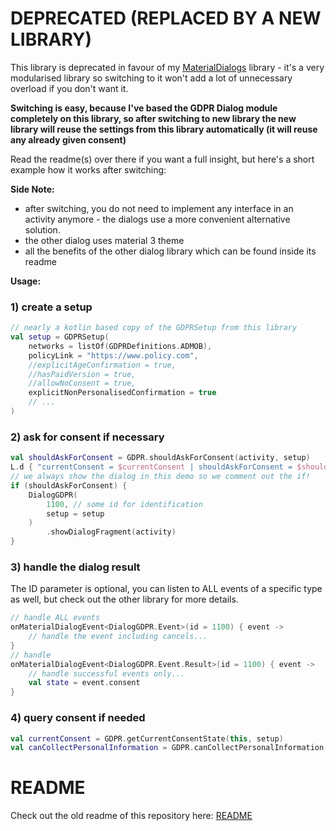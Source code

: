 # DEPRECATED (REPLACED BY A NEW LIBRARY)

This library is deprecated in favour of my [MaterialDialogs](https://github.com/MFlisar/MaterialDialogs) library - it's a very modularised library so switching to it won't add a lot of unnecessary overload if you don't want it.

**Switching is easy, because I've based the GDPR Dialog module completely on this library, so after switching to new library the new library will reuse the settings from this library automatically (it will reuse any already given consent)**

Read the readme(s) over there if you want a full insight, but here's a short example how it works after switching:

**Side Note:** 

* after switching, you do not need to implement any interface in an activity anymore - the dialogs use a more convenient alternative solution.
* the other dialog uses material 3 theme
* all the benefits of the other dialog library which can be found inside its readme

**Usage:**

### 1) create a setup
```kotlin
// nearly a kotlin based copy of the GDPRSetup from this library
val setup = GDPRSetup(
    networks = listOf(GDPRDefinitions.ADMOB),
    policyLink = "https://www.policy.com",
    //explicitAgeConfirmation = true,
    //hasPaidVersion = true,
    //allowNoConsent = true,
    explicitNonPersonalisedConfirmation = true
    // ...
)
```

### 2) ask for consent if necessary

```kotlin
val shouldAskForConsent = GDPR.shouldAskForConsent(activity, setup)
L.d { "currentConsent = $currentConsent | shouldAskForConsent = $shouldAskForConsent" }
// we always show the dialog in this demo so we comment out the if!
if (shouldAskForConsent) {
    DialogGDPR(
    	1100, // some id for identification
    	setup = setup
    )
        .showDialogFragment(activity)
}
```

### 3) handle the dialog result

The ID parameter is optional, you can listen to ALL events of a specific type as well, but check out the other library for more details.

```kotlin
// handle ALL events
onMaterialDialogEvent<DialogGDPR.Event>(id = 1100) { event ->
    // handle the event including cancels...
}
// handle 
onMaterialDialogEvent<DialogGDPR.Event.Result>(id = 1100) { event ->
    // handle successful events only...
	val state = event.consent
}
```

### 4) query consent if needed
```kotlin
val currentConsent = GDPR.getCurrentConsentState(this, setup)
val canCollectPersonalInformation = GDPR.canCollectPersonalInformation(this, setup)
```

# README

Check out the old readme of this repository here: [README](README-ORIGINAL.md)